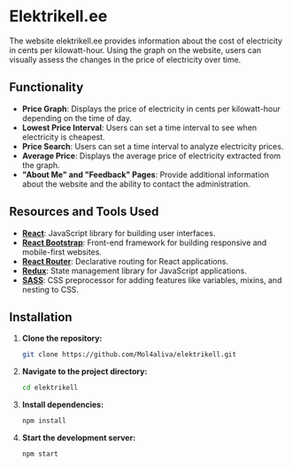 # Elektrikell.ee

The website elektrikell.ee provides information about the cost of electricity in cents per kilowatt-hour.
Using the graph on the website, users can visually assess the changes in the price of electricity over time.

## Functionality

- **Price Graph**: Displays the price of electricity in cents per kilowatt-hour depending on the time of day.
- **Lowest Price Interval**: Users can set a time interval to see when electricity is cheapest.
- **Price Search**: Users can set a time interval to analyze electricity prices.
- **Average Price**: Displays the average price of electricity extracted from the graph.
- **"About Me" and "Feedback" Pages**: Provide additional information about the website and the ability to contact the administration.

## Resources and Tools Used

- **[React](https://reactjs.org/)**: JavaScript library for building user interfaces.
- **[React Bootstrap](https://react-bootstrap.github.io/)**: Front-end framework for building responsive and mobile-first websites.
- **[React Router](https://reactrouter.com/)**: Declarative routing for React applications.
- **[Redux](https://redux.js.org/)**: State management library for JavaScript applications.
- **[SASS](https://sass-lang.com/)**: CSS preprocessor for adding features like variables, mixins, and nesting to CSS.

## Installation

1. **Clone the repository:**

   ```sh
   git clone https://github.com/Mol4aliva/elektrikell.git
   ```
2. **Navigate to the project directory:**

   ```sh
   cd elektrikell
   ```
3. **Install dependencies:**

   ```sh
   npm install
   ```  
4. **Start the development server:**

   ```sh
   npm start
   ```